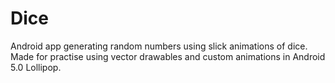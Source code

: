 # Dice
Android app generating random numbers using slick animations of dice.
Made for practise using vector drawables and custom animations in Android 5.0 Lollipop.
